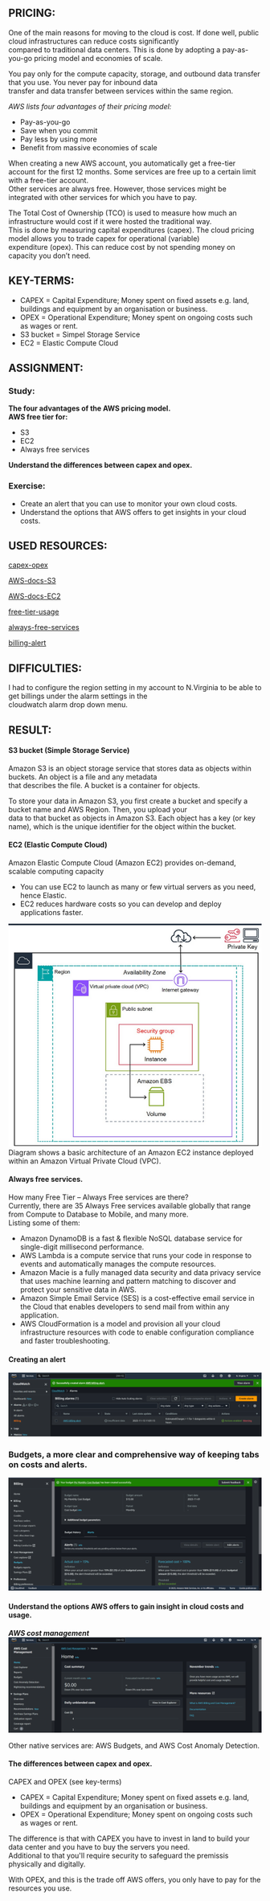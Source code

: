 ## PRICING:

One of the main reasons for moving to the cloud is cost. If done well, public cloud infrastructures can reduce costs significantly   
compared to traditional data centers. This is done by adopting a pay-as-you-go pricing model and economies of scale.  

You pay only for the compute capacity, storage, and outbound data transfer that you use. You never pay for inbound data   
transfer and data transfer between services within the same region.  

*AWS lists four advantages of their pricing model:*  
* Pay-as-you-go  
* Save when you commit  
* Pay less by using more  
* Benefit from massive economies of scale  

When creating a new AWS account, you automatically get a free-tier account for the first 12 months. Some services are free up to a certain limit with a free-tier account.  
Other services are always free. However, those services might be integrated with other services for which you have to pay.  

The Total Cost of Ownership (TCO) is used to measure how much an infrastructure would cost if it were hosted the traditional way.   
This is done by measuring capital expenditures (capex). The cloud pricing model allows you to trade capex for operational (variable)   
expenditure (opex). This can reduce cost by not spending money on capacity you don’t need.  

## KEY-TERMS:

* CAPEX = Capital Expenditure; Money spent on fixed assets e.g. land, buildings and equipment by an organisation or business.
* OPEX = Operational Expenditure; Money spent on ongoing costs such as wages or rent.
* S3 bucket = Simpel Storage Service
* EC2 = Elastic Compute Cloud  

## ASSIGNMENT:

### Study:  
**The four advantages of the AWS pricing model.**  
**AWS free tier for:**  
* S3  
* EC2  
* Always free services    

**Understand the differences between capex and opex.**    

### Exercise:  
* Create an alert that you can use to monitor your own cloud costs.  
* Understand the options that AWS offers to get insights in your cloud costs.  

## USED RESOURCES:

[capex-opex](https://www.google.com/search?client=firefox-b-d&q=capex+and+opex)

[AWS-docs-S3](https://docs.aws.amazon.com/AmazonS3/latest/userguide/Welcome.html)  

[AWS-docs-EC2](https://docs.aws.amazon.com/ec2/)  

[free-tier-usage](https://docs.aws.amazon.com/awsaccountbilling/latest/aboutv2/tracking-free-tier-usage.html?icmpid=docs_billing_hp-freetier) 

[always-free-services](https://blog.itpro.tv/7-always-free-aws-resources/)  

[billing-alert](https://docs.aws.amazon.com/AmazonCloudWatch/latest/monitoring/monitor_estimated_charges_with_cloudwatch.html)

## DIFFICULTIES:
I had to configure the region setting in my account to N.Virginia to be able to get billings under the alarm settings in the  
cloudwatch alarm drop down menu.   

## RESULT:  

#### S3 bucket (Simple Storage Service)  
Amazon S3 is an object storage service that stores data as objects within buckets. An object is a file and any metadata   
that describes the file. A bucket is a container for objects.  

To store your data in Amazon S3, you first create a bucket and specify a bucket name and AWS Region. Then, you upload your   
data to that bucket as objects in Amazon S3. Each object has a key (or key name), which is the unique identifier for the object within the bucket.  

#### EC2 (Elastic Compute Cloud)  
Amazon Elastic Compute Cloud (Amazon EC2) provides on-demand, scalable computing capacity   
* You can use EC2 to launch as many or few virtual servers as you need, hence Elastic.  
* EC2 reduces hardware costs so you can develop and deploy applications faster.  

![EC2-instance](../00_includes/AWS/AWS-02.2_EC2-example.png)  
Diagram shows a basic architecture of an Amazon EC2 instance deployed within an Amazon Virtual Private Cloud (VPC).   

#### Always free services.  
How many Free Tier – Always Free services are there?    
Currently, there are 35 Always Free services available globally that range from Compute to Database to Mobile, and many more.  
Listing some of them:      
* Amazon DynamoDB is a fast & flexible NoSQL database service for single-digit millisecond performance.  
* AWS Lambda is a compute service that runs your code in response to events and automatically manages the compute resources.  
* Amazon Macie is a fully managed data security and data privacy service that uses machine learning and pattern matching to discover and protect your sensitive data in AWS.  
* Amazon Simple Email Service (SES) is a cost-effective email service in the Cloud that enables developers to send mail from within any application.  
* AWS CloudFormation is a model and provision all your cloud infrastructure resources with code to enable configuration compliance and faster troubleshooting.  

#### Creating an alert  
![creating-cost-alert](../00_includes/AWS/AWS-02_alert.png)  

### Budgets, a more clear and comprehensive way of keeping tabs on costs and alerts.
![creating-budgets-alert](../00_includes/AWS/AWS-02.1-budget.png)  


#### Understand the options AWS offers to gain insight in cloud costs and usage.  
_**AWS cost management**_   
![AWS-cost_management](../00_includes/AWS/AWS-02_cost-management.png)  

Other native services are: AWS Budgets, and AWS Cost Anomaly Detection.  

#### The differences between capex and opex.  
CAPEX and OPEX (see key-terms)  
* CAPEX = Capital Expenditure; Money spent on fixed assets e.g. land, buildings and equipment by an organisation or business.
* OPEX = Operational Expenditure; Money spent on ongoing costs such as wages or rent.

The difference is that with CAPEX you have to invest in land to build your data center and you have to buy the servers you need.   
Additional to that you'll require security to safeguard the premissis physically and digitally.  

With OPEX, and this is the trade off AWS offers, you only have to pay for the resources you use.